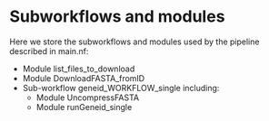 # Subworkflows and modules

Here we store the subworkflows and modules used by the pipeline described in main.nf:

- Module list_files_to_download
- Module DownloadFASTA_fromID
- Sub-workflow geneid_WORKFLOW_single including:
   - Module UncompressFASTA
   - Module runGeneid_single
